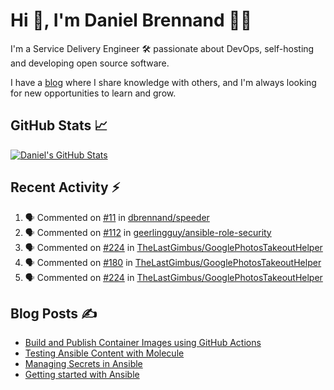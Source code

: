 # Hi 👋, I'm Daniel Brennand 👨‍💻

I'm a Service Delivery Engineer 🛠 passionate about DevOps, self-hosting and developing open source software.

I have a [blog](https://danielbrennand.com/blog/) where I share knowledge with others, and I'm always looking for new opportunities to learn and grow.

## GitHub Stats 📈

[![Daniel's GitHub Stats](https://github-readme-stats-dbrennand.vercel.app/api?username=dbrennand&show_icons=true&count_private=true&hide_border=true&theme=dark)](https://github.com/anuraghazra/github-readme-stats)

## Recent Activity ⚡

<!--START_SECTION:activity-->
1. 🗣 Commented on [#11](https://github.com/dbrennand/speeder/issues/11#issuecomment-1771047401) in [dbrennand/speeder](https://github.com/dbrennand/speeder)
2. 🗣 Commented on [#112](https://github.com/geerlingguy/ansible-role-security/pull/112#issuecomment-1757051629) in [geerlingguy/ansible-role-security](https://github.com/geerlingguy/ansible-role-security)
3. 🗣 Commented on [#224](https://github.com/TheLastGimbus/GooglePhotosTakeoutHelper/pull/224#issuecomment-1736329232) in [TheLastGimbus/GooglePhotosTakeoutHelper](https://github.com/TheLastGimbus/GooglePhotosTakeoutHelper)
4. 🗣 Commented on [#180](https://github.com/TheLastGimbus/GooglePhotosTakeoutHelper/issues/180#issuecomment-1734006002) in [TheLastGimbus/GooglePhotosTakeoutHelper](https://github.com/TheLastGimbus/GooglePhotosTakeoutHelper)
5. 🗣 Commented on [#224](https://github.com/TheLastGimbus/GooglePhotosTakeoutHelper/pull/224#issuecomment-1733951647) in [TheLastGimbus/GooglePhotosTakeoutHelper](https://github.com/TheLastGimbus/GooglePhotosTakeoutHelper)
<!--END_SECTION:activity-->

## Blog Posts ✍

<!-- BLOG-POST-LIST:START -->
- [Build and Publish Container Images using GitHub Actions](https://danielbrennand.com/blog/build-and-publish-container-image-gha/)
- [Testing Ansible Content with Molecule](https://danielbrennand.com/blog/testing-ansible-content/)
- [Managing Secrets in Ansible](https://danielbrennand.com/blog/managing-secrets-in-ansible/)
- [Getting started with Ansible](https://danielbrennand.com/blog/getting-started-ansible/)
<!-- BLOG-POST-LIST:END -->
